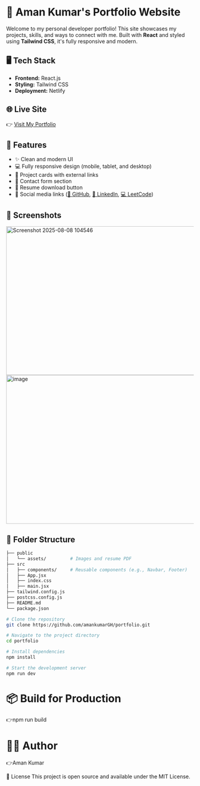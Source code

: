 # 🚀 Aman Kumar's Portfolio Website

Welcome to my personal developer portfolio! This site showcases my projects, skills, and ways to connect with me. Built with **React** and styled using **Tailwind CSS**, it's fully responsive and modern.

## 🖥️ Tech Stack

- **Frontend:** React.js
- **Styling:** Tailwind CSS
- **Deployment:** Netlify

## 🌐 Live Site

👉 [Visit My Portfolio](https://amanhub.netlify.app)

<!-- *(Replace the above link with your actual Netlify URL)* -->

## 📱 Features

- ✨ Clean and modern UI
- 💻 Fully responsive design (mobile, tablet, and desktop)
- 🔗 Project cards with external links
- 📧 Contact form section
- 📄 Resume download button
- 🔗 Social media links ([🐙 GitHub](https://github.com/amankumarGH), [💼 LinkedIn](https://www.linkedin.com/in/aman-kumar300/), [💻 LeetCode](https://leetcode.com/u/amankumar7/))

## 📸 Screenshots
<img width="600" height="400" alt="Screenshot 2025-08-08 104546" src="https://github.com/user-attachments/assets/cf8bef25-e452-4011-8c01-a7058ac12631" />

<img width="600" height="400" alt="image" src="https://github.com/user-attachments/assets/59249f42-5483-435b-ba69-7936ae224a3a" />


<!-- *(Optional – Add screenshots here if you'd like)* -->

## 📁 Folder Structure

```bash
├── public
│   └── assets/         # Images and resume PDF
├── src
│   ├── components/     # Reusable components (e.g., Navbar, Footer)
│   ├── App.jsx
│   ├── index.css
│   ├── main.jsx
├── tailwind.config.js
├── postcss.config.js
├── README.md
└── package.json
```
```bash
# Clone the repository
git clone https://github.com/amankumarGH/portfolio.git

# Navigate to the project directory
cd portfolio

# Install dependencies
npm install

# Start the development server
npm run dev

```
# 📦 Build for Production
👉npm run build

# 🧑‍💻 Author
👉Aman Kumar

📝 License
This project is open source and available under the MIT License.
